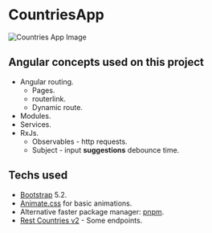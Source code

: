 # CountriesApp

![Countries App Image](https://i.ibb.co/cxjjnkT/countries-app.png)

## Angular concepts used on this project

- Angular routing.
  - Pages.
  - routerlink.
  - Dynamic route.
- Modules.
- Services.
- RxJs.
  - Observables - http requests.
  - Subject - input **suggestions** debounce time.

## Techs used

- [Bootstrap](https://getbootstrap.com/) 5.2.
- [Animate.css](https://animate.style/) for basic animations.
- Alternative faster package manager: [pnpm](https://pnpm.io/).
- [Rest Countries v2](https://restcountries.com/) - Some endpoints.
